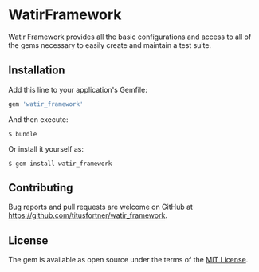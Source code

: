 # WatirFramework

Watir Framework provides all the basic configurations and access to all of the
gems necessary to easily create and maintain a test suite. 

## Installation

Add this line to your application's Gemfile:

```ruby
gem 'watir_framework'
```

And then execute:

    $ bundle

Or install it yourself as:

    $ gem install watir_framework

## Contributing

Bug reports and pull requests are welcome on GitHub at https://github.com/titusfortner/watir_framework.


## License

The gem is available as open source under the terms of the [MIT License](http://opensource.org/licenses/MIT).

